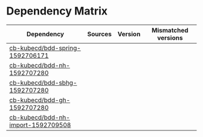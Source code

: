 # Dependency Matrix

Dependency | Sources | Version | Mismatched versions
---------- | ------- | ------- | -------------------
[cb-kubecd/bdd-spring-1592706171](https://github.com/cb-kubecd/bdd-spring-1592706171.git) |  | []() | 
[cb-kubecd/bdd-nh-1592707280](https://github.com/cb-kubecd/bdd-nh-1592707280.git) |  | []() | 
[cb-kubecd/bdd-sbhg-1592707280](https://github.com/cb-kubecd/bdd-sbhg-1592707280.git) |  | []() | 
[cb-kubecd/bdd-gh-1592707280](https://github.com/cb-kubecd/bdd-gh-1592707280.git) |  | []() | 
[cb-kubecd/bdd-nh-import-1592709508](https://github.com/cb-kubecd/bdd-nh-import-1592709508.git) |  | []() | 
